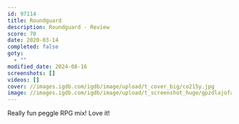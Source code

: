 ```yaml
---
id: 97114
title: Roundguard
description: Roundguard - Review
score: 70
date: 2020-03-14
completed: false
goty:
  - ""
modified_date: 2024-08-16
screenshots: []
videos: []
cover: //images.igdb.com/igdb/image/upload/t_cover_big/co215y.jpg
image: //images.igdb.com/igdb/image/upload/t_screenshot_huge/gpzdlajofaueikbegiqz.jpg
---
```

Really fun peggle RPG mix! Love it!